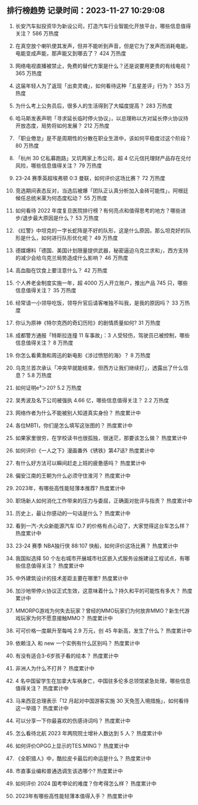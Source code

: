 
## 排行榜趋势 记录时间：2023-11-27 10:29:08
  
  1. 长安汽车拟投资华为新设公司，打造汽车行业智能化开放平台，哪些信息值得关注？ 586 万热度
    
  2. 在真空放个喇叭使其发声，但并不能听到声音，但是它为了发声而消耗电能，电能变成声能，那声能又到哪去了？ 424 万热度
    
  3. 网络电视直播被禁止，免费的替代方案是什么？还是说要用更贵的有线电视？ 365 万热度
    
  4. 这届年轻人为了返现「出卖灵魂」，如何看待这种「五星差评」行为？ 353 万热度
    
  5. 为什么考上公务员后，很多人的生活得到了大幅度提高？ 283 万热度
    
  6. 哈马斯发表声明「寻求延长临时停火协议」，以总理称以方对延长停火协议持开放态度，局势将如何发展？ 212 万热度
    
  7. 「职业倦怠」是不是周期性的分散在职业生涯中，该如何平稳度过这个阶段？ 80 万热度
    
  8. 「杭州 30 亿私募跑路」又坑两家上市公司，超 4 亿元信托理财产品存在兑付风险，哪些信息值得关注？ 79 万热度
    
  9. 23-24 赛季英超埃弗顿 0:3 曼联，如何评价这场比赛？ 72 万热度
    
  10. 竞选期间表态反对，当选后被爆「团队正认真分析加入金砖可能性」，阿根廷候任总统米莱为何态度松动？ 55 万热度
    
  11. 如何看待 2022 年度复旦医院排行榜？有何亮点和值得思考的地方？哪些进步/退步最大原因是什么？ 53 万热度
    
  12. 《红警》中坦克的一字长蛇阵是不好的队形，这是什么原因，那么坦克好的队形是什么，如何进行队形优化呢？ 49 万热度
    
  13. 德媒爆料「德国、美国计划限量提供武器，秘密逼迫乌克兰求和」，西方支持的减少会给乌克兰局势造成什么影响？ 46 万热度
    
  14. 高血脂在饮食上要注意什么？ 42 万热度
    
  15. 个人养老金制度实施一年，超 4000 万人开立账户，推出产品 745 只，哪些信息值得关注？ 35 万热度
    
  16. 经常请一小领导吃饭，领导升官后请客唯独不叫我，是我的原因吗？ 33 万热度
    
  17. 你认为原神《特尔克西的奇幻历险》的剧情质量如何? 31 万热度
    
  18. 成都警方通报「特斯拉连撞 11 车事故」：3 人受轻伤，驾驶员已被控制，哪些信息值得关注？ 8 万热度
    
  19. 你怎么看黄渤和周迅的新电影《涉过愤怒的海》？ 8 万热度
    
  20. 乌克兰首次承认「冲突早就能结束，但西方让我们继续打」，透露出了什么信息？ 5.8 万热度
    
  21. 如何证明e³＞20? 5.2 万热度
    
  22. 吴秀波及名下公司被强执 4.66 亿，哪些信息值得关注？ 2.2 万热度
    
  23. 网络作者为什么不能被别人知道真实身份？ 热度累计中
    
  24. 各位MBTI，你们是怎么填写这张图的？ 热度累计中
    
  25. 如果家里很穷，在学校读书也很孤独，很迷茫，那要该怎么做？ 热度累计中
    
  26. 如何评价《一人之下》漫画番外《锈铁》第47话? 热度累计中
    
  27. 有什么好方法可以瞬间赶走上班的疲惫感吗？ 热度累计中
    
  28. 偏安江南的王朝为什么必须守住淮河？ 热度累计中
    
  29. 2023年，有哪些高性能轻薄本推荐? 热度累计中
    
  30. 职场新人如何消化工作带来的压力与委屈，正确面对批评与指责？ 热度累计中
    
  31. 历史上，最让你感动的一句话是什么？ 热度累计中
    
  32. 看到一汽-大众新能源汽车 ID.7 的价格有点心动了，大家觉得这台车怎么样？ 热度累计中
    
  33. 23-24 赛季 NBA独行侠 88:107 快船，如何评价这场比赛？ 热度累计中
    
  34. 我国拟选择 50 个左右城市开展城市社区嵌入式服务设施建设工程试点，有哪些信息值得关注？ 热度累计中
    
  35. 中外建筑设计的技术差距主要在哪里? 热度累计中
    
  36. 加沙地带停火协议正式生效，这意味着什么？持久和平的可能性有多大？ 热度累计中
    
  37. MMORPG游戏为何失去玩家？曾经的MMO玩家们为何放弃MMO？新生代游戏玩家为何不愿意接触MMO？ 热度累计中
    
  38. 可可价格一度飙升至每吨 2.9 万元，创 45 年新高，发生了什么？ 热度累计中
    
  39. 依赖注入 和 new 一个实例有什么区别吗？ 热度累计中
    
  40. 有没有适合3-6岁孩子看的绘本？ 热度累计中
    
  41. 非洲人为什么不打井？ 热度累计中
    
  42. 4 名中国留学生在加拿大车祸身亡，中国驻多伦多总领馆紧急处理，哪些信息值得关注？ 热度累计中
    
  43. 马来西亚总理表示「12 月起对中国游客实施 30 天免签入境措施」，如何看待这一举措？ 热度累计中
    
  44. 可以分享一下你最喜欢的伤感诗词吗？ 热度累计中
    
  45. 怎么看待北航 2023 年两院院士增补人数达到 5 人？ 热度累计中
    
  46. 如何评价OPGG上显示的TES.MING？ 热度累计中
    
  47. 《全职猎人》中，酷拉皮卡最后的命运是什么？ 热度累计中
    
  48. 市直事业编和普通选调生该选哪个? 热度累计中
    
  49. 如何评价 2024 国考申论的难度？你考得怎么样？ 热度累计中
    
  50. 2023年有哪些高性能轻薄本值得入手？ 热度累计中
    